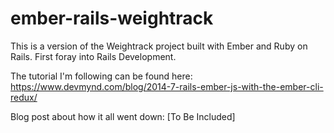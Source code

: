 # ember-rails-weightrack
This is a version of the Weightrack project built with Ember and Ruby on Rails. First foray into Rails Development.

The tutorial I'm following can be found here:
https://www.devmynd.com/blog/2014-7-rails-ember-js-with-the-ember-cli-redux/

Blog post about how it all went down:
[To Be Included]
